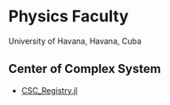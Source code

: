 # Physics Faculty
University of Havana, Havana, Cuba

## Center of Complex System
- [CSC_Registry.jl](https://github.com/FF-UH/CSC_Registry.jl)
